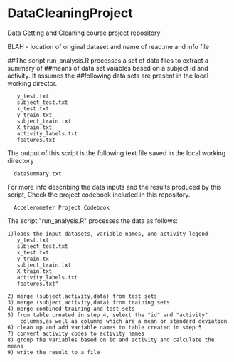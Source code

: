 DataCleaningProject
===================

Data Getting and Cleaning course project repository

BLAH - location of original dataset and name of read.me and info file

##The script run_analysis.R processes a set of data files to extract a summary of
##means of data set vaiables based on a subject id and activity. It assumes the 
##following data sets are present in the local working director.

       y_test.txt
       subject_test.txt
       x_test.txt
       y_train.txt
       subject_train.txt
       X_train.txt
       activity_labels.txt
       features.txt


The output of this script is the following text file saved in the
local working directory

      dataSummary.txt

For more info describing the data inputs and the results produced by
this script, Check the project codebook included in this repository.

      Accelerometer Project Codebook        


The script "run_analysis.R" processes the data as follows:

    1)loads the input datasets, variable names, and activity legend
       y_test.txt
       subject_test.txt
       x_test.txt
       y_train.tx
       subject_train.txt
       X_train.txt
       activity_labels.txt
       features.txt"

    2) merge (subject,activity,data) from test sets
    3) merge (subject,activity,data) from training sets
    4) merge combined training and test sets
    5) from table created in step 4, select the "id" and "activity" 
        columns,as well as columns which are a mean or standard deviation
    6) clean up and add variable names to table created in step 5
    7) convert activity codes to activity names
    8) group the variables based on id and activity and calculate the means
    9) write the result to a file

